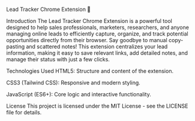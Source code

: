Lead Tracker Chrome Extension 🚀

Introduction
The Lead Tracker Chrome Extension is a powerful tool designed to help sales professionals, marketers, researchers, and anyone managing online leads to efficiently capture, organize, and track potential opportunities directly from their browser. Say goodbye to manual copy-pasting and scattered notes! This extension centralizes your lead information, making it easy to save relevant links, add detailed notes, and manage their status with just a few clicks.

Technologies Used
HTML5: Structure and content of the extension.

CSS3 (Tailwind CSS): Responsive and modern styling.

JavaScript (ES6+): Core logic and interactive functionality.

License
This project is licensed under the MIT License - see the LICENSE file for details.
